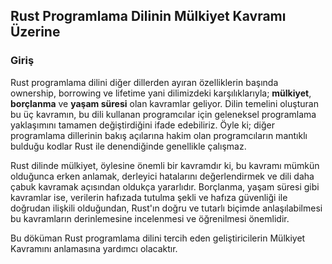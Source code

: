 ## Rust Programlama Dilinin Mülkiyet Kavramı Üzerine

### Giriş

Rust programlama dilini diğer dillerden ayıran özelliklerin başında ownership, borrowing ve lifetime
yani dilimizdeki karşılıklarıyla; **mülkiyet**​, **borçlanma​** ve **yaşam süresi**​ olan kavramlar geliyor.
Dilin temelini oluşturan bu üç kavramın, bu dili kullanan programcılar için geleneksel programlama
yaklaşımını tamamen değiştirdiğini ifade edebiliriz. Öyle ki; diğer programlama dillerinin bakış
açılarına hakim olan programcıların mantıklı bulduğu kodlar Rust ile denendiğinde genellikle
çalışmaz.

Rust dilinde mülkiyet, öylesine önemli bir kavramdır ki, bu kavramı mümkün olduğunca erken
anlamak, derleyici hatalarını değerlendirmek ve dili daha çabuk kavramak açısından oldukça
yararlıdır. Borçlanma, yaşam süresi gibi kavramlar ise, verilerin hafızada tutulma şekli ve hafıza güvenliği ile
doğrudan ilişkili olduğundan, Rust'ın doğru ve tutarlı biçimde anlaşılabilmesi bu kavramların derinlemesine
incelenmesi ve öğrenilmesi önemlidir.

Bu döküman Rust programlama dilini tercih eden geliştiricilerin Mülkiyet Kavramını anlamasına yardımcı olacaktır.   
